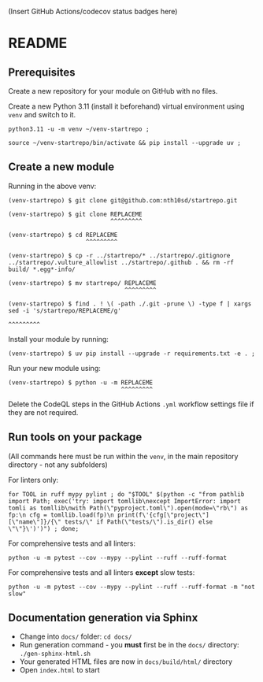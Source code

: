(Insert GitHub Actions/codecov status badges here)

# README

## Prerequisites
Create a new repository for your module on GitHub with no files.

Create a new Python 3.11 (install it beforehand) virtual environment using `venv` and switch to it.

```
python3.11 -u -m venv ~/venv-startrepo ;
```

```
source ~/venv-startrepo/bin/activate && pip install --upgrade uv ;
```

## Create a new module

Running in the above venv:

```
(venv-startrepo) $ git clone git@github.com:nth10sd/startrepo.git

(venv-startrepo) $ git clone REPLACEME
                             ^^^^^^^^^

(venv-startrepo) $ cd REPLACEME
                      ^^^^^^^^^

(venv-startrepo) $ cp -r ../startrepo/* ../startrepo/.gitignore ../startrepo/.vulture_allowlist ../startrepo/.github . && rm -rf build/ *.egg*-info/

(venv-startrepo) $ mv startrepo/ REPLACEME
                                 ^^^^^^^^^

(venv-startrepo) $ find . ! \( -path ./.git -prune \) -type f | xargs sed -i 's/startrepo/REPLACEME/g'
                                                                                          ^^^^^^^^^
```

Install your module by running:

```
(venv-startrepo) $ uv pip install --upgrade -r requirements.txt -e . ;
```

Run your new module using:

```
(venv-startrepo) $ python -u -m REPLACEME
                                ^^^^^^^^^
```

Delete the CodeQL steps in the GitHub Actions `.yml` workflow settings file if they are not required.

## Run tools on your package

(All commands here must be run within the `venv`, in the main repository directory - not any subfolders)

For linters only:
```
for TOOL in ruff mypy pylint ; do "$TOOL" $(python -c "from pathlib import Path; exec('try: import tomllib\nexcept ImportError: import tomli as tomllib\nwith Path(\"pyproject.toml\").open(mode=\"rb\") as fp:\n cfg = tomllib.load(fp)\n print(f\'{cfg[\"project\"][\"name\"]}/{\" tests/\" if Path(\"tests/\").is_dir() else \"\"}\')')") ; done;
```

For comprehensive tests and all linters:
```
python -u -m pytest --cov --mypy --pylint --ruff --ruff-format
```

For comprehensive tests and all linters **except** slow tests:
```
python -u -m pytest --cov --mypy --pylint --ruff --ruff-format -m "not slow"
```

## Documentation generation via Sphinx

* Change into `docs/` folder: `cd docs/`
* Run generation command - you **must** first be in the `docs/` directory: `./gen-sphinx-html.sh`
* Your generated HTML files are now in `docs/build/html/` directory
* Open `index.html` to start
